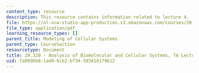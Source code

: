 ```yaml
---
content_type: resource
description: This resource contains information related to lecture 4.
file: https://ol-ocw-studio-app-production.s3.amazonaws.com/courses/20-320-analysis-of-biomolecular-and-cellular-systems-fall-2012/fa099bb81ad06cb2bf34503418179612_MIT20_320F12_Lecture4.pdf
file_type: application/pdf
learning_resource_types: []
parent_title: Modeling of Cellular Systems
parent_type: CourseSection
resourcetype: Document
title: 20.320 - Analysis of Biomolecular and Cellular Systems, TA Lecture Note 4
uid: fa099bb8-1ad0-6cb2-bf34-503418179612
---
```

